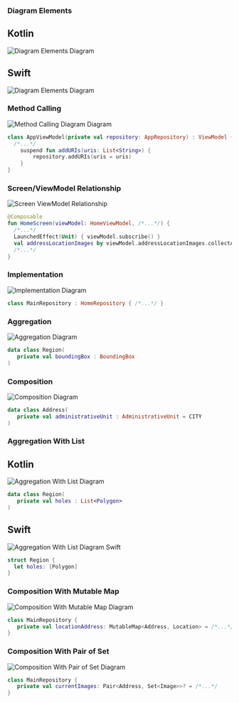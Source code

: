 ### Diagram Elements
## Kotlin
<picture>
  <source media="(prefers-color-scheme: dark)" srcset="./res/dark/diagram-elements.dark.svg">
  <img alt="Diagram Elements Diagram" src="./res/diagram-elements.light.svg">
</picture>

## Swift
<picture>
  <source media="(prefers-color-scheme: dark)" srcset="./res/dark/diagram-elements-swift.dark.svg">
  <img alt="Diagram Elements Diagram" src="./res/diagram-elements-swift.light.svg">
</picture>

### Method Calling
<picture>
  <source media="(prefers-color-scheme: dark)" srcset="./res/dark/method-calling.dark.svg">
  <img alt="Method Calling Diagram Diagram" src="./res/method-calling.light.svg">
</picture>

```kotlin
class AppViewModel(private val repository: AppRepository) : ViewModel { 
  /*...*/ 
    suspend fun addURIs(uris: List<String>) {
        repository.addURIs(uris = uris)
    }
}
```

### Screen/ViewModel Relationship
<picture>
  <source media="(prefers-color-scheme: dark)" srcset="./res/dark/screen-viewmodel-relationship.dark.svg">
  <img alt="Screen ViewModel Relationship" src="./res/screen-viewmodel-relationship.light.svg">
</picture>

```kotlin
@Composable
fun HomeScreen(viewModel: HomeViewModel, /*...*/) {
  /*...*/
  LaunchedEffect(Unit) { viewModel.subscribe() }
  val addressLocationImages by viewModel.addressLocationImages.collectAsState()
  /*...*/
}
```

### Implementation
<picture>
  <source media="(prefers-color-scheme: dark)" srcset="./res/dark/implementation.dark.svg">
  <img alt="Implementation Diagram" src="./res/implementation.light.svg">
</picture>

```kotlin
class MainRepository : HomeRepository { /*...*/ }
```

### Aggregation
<picture>
  <source media="(prefers-color-scheme: dark)" srcset="./res/dark/aggregation.dark.svg">
  <img alt="Aggregation Diagram" src="./res/aggregation.light.svg">
</picture>

```kotlin
data class Region(
   private val boundingBox : BoundingBox
)
```

### Composition
<picture>
  <source media="(prefers-color-scheme: dark)" srcset="./res/dark/composition.dark.svg">
  <img alt="Composition Diagram" src="./res/composition.light.svg">
</picture>

```kotlin
data class Address(
   private val administrativeUnit : AdministrativeUnit = CITY
)
```

### Aggregation With List
## Kotlin
<picture>
  <source media="(prefers-color-scheme: dark)" srcset="./res/dark/aggregation-list.dark.svg">
  <img alt="Aggregation With List Diagram" src="./res/aggregation-list.light.svg">
</picture>

```kotlin
data class Region(
   private val holes : List<Polygon>
)
```

## Swift
<picture>
  <source media="(prefers-color-scheme: dark)" srcset="./res/dark/aggregation-list-swift.dark.svg">
  <img alt="Aggregation With List Diagram Swift" src="./res/aggregation-list-swift.light.svg">
</picture>

```swift
struct Region {
  let holes: [Polygon]
}
```

### Composition With Mutable Map
<picture>
  <source media="(prefers-color-scheme: dark)" srcset="./res/dark/composition-mutable-map.dark.svg">
  <img alt="Composition With Mutable Map Diagram" src="./res/composition-mutable-map.light.svg">
</picture>

```kotlin
class MainRepository {
   private val locationAddress: MutableMap<Address, Location> = /*...*/
}
```

### Composition With Pair of Set
<picture>
  <source media="(prefers-color-scheme: dark)" srcset="./res/dark/composition-pair-set.dark.svg">
  <img alt="Composition With Pair of Set Diagram" src="./res/composition-pair-set.light.svg">
</picture>

```kotlin
class MainRepository {
   private val currentImages: Pair<Address, Set<Image>>? = /*...*/
}
```